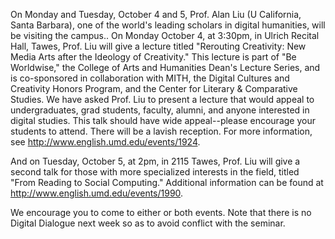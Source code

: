 On Monday and Tuesday, October 4 and 5, Prof. Alan Liu (U California, Santa Barbara), one of the world's leading scholars in digital humanities, will be visiting the campus.. On Monday October 4, at 3:30pm, in Ulrich Recital Hall, Tawes, Prof. Liu will give a lecture titled "Rerouting Creativity: New Media Arts after the Ideology of Creativity." This lecture is part of "Be Worldwise," the College of Arts and Humanities Dean's Lecture Series, and is co-sponsored in collaboration with MITH, the Digital Cultures and Creativity Honors Program, and the Center for Literary & Comparative Studies. We have asked Prof. Liu to present a lecture that would appeal to undergraduates, grad students, faculty, alumni, and anyone interested in digital studies. This talk should have wide appeal--please encourage your students to attend. There will be a lavish reception. For more information, see <http://www.english.umd.edu/events/1924>.

And on Tuesday, October 5, at 2pm, in 2115 Tawes, Prof. Liu will give a second talk for those with more specialized interests in the field, titled "From Reading to Social Computing." Additional information can be found at <http://www.english.umd.edu/events/1990>.

We encourage you to come to either or both events. Note that there is no Digital Dialogue next week so as to avoid conflict with the seminar.